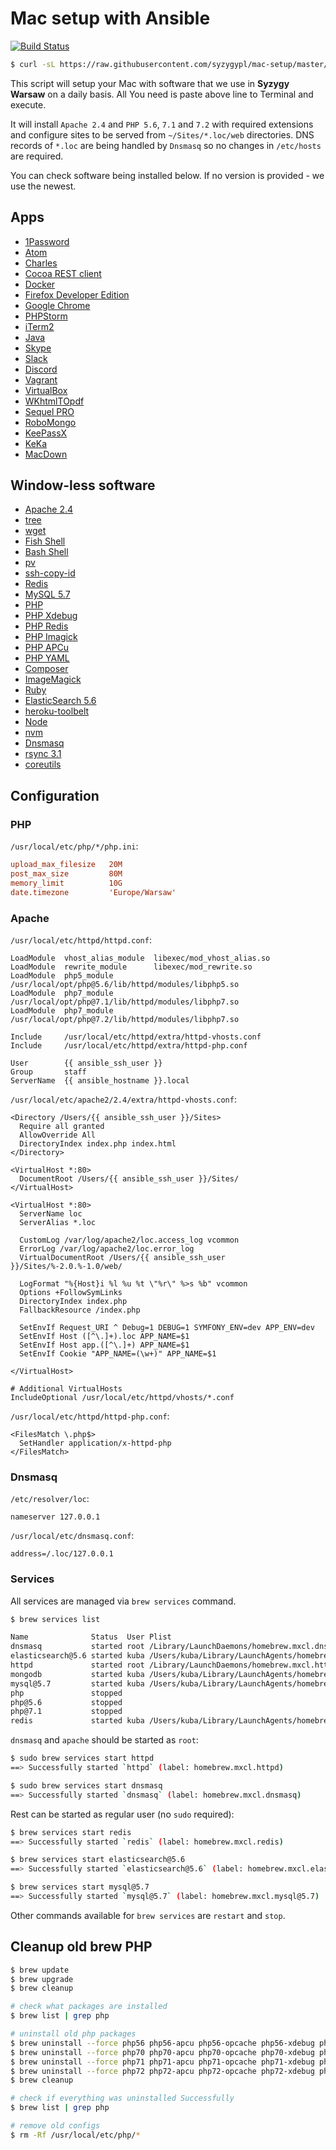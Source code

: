 # Mac setup with Ansible

[![Build Status](https://travis-ci.org/syzygypl/mac-setup.svg?branch=master)](https://travis-ci.org/syzygypl/mac-setup)

```bash
$ curl -sL https://raw.githubusercontent.com/syzygypl/mac-setup/master/bootstrap.sh | bash
```

This script will setup your Mac with software that we use in **Syzygy Warsaw** on a daily basis. All You need is paste above line to Terminal and execute.

It will install `Apache 2.4` and `PHP 5.6`, `7.1` and `7.2` with required extensions and configure sites to be served from `~/Sites/*.loc/web` directories.
DNS records of `*.loc` are being handled by `Dnsmasq` so no changes in `/etc/hosts` are required.

You can check software being installed below. If no version is provided - we use the newest.

## Apps

- [1Password](https://1password.com/)
- [Atom](https://atom.io/)
- [Charles](https://www.charlesproxy.com/)
- [Cocoa REST client](https://mmattozzi.github.io/cocoa-rest-client/)
- [Docker](https://www.docker.com/products/docker)
- [Firefox Developer Edition](https://www.mozilla.org/firefox/developer)
- [Google Chrome](https://www.google.com/chrome/)
- [PHPStorm](https://www.jetbrains.com/phpstorm/)
- [iTerm2](https://www.iterm2.com/)
- [Java](https://www.oracle.com/technetwork/java/javase/downloads/jdk8-downloads-2133151.html)
- [Skype](https://www.skype.com/)
- [Slack](https://slack.com/)
- [Discord](https://discordapp.com/)
- [Vagrant](https://www.vagrantup.com/)
- [VirtualBox](https://www.virtualbox.org/)
- [WKhtmlTOpdf](http://wkhtmltopdf.org/)
- [Sequel PRO](https://www.sequelpro.com/)
- [RoboMongo](https://robomongo.org/)
- [KeePassX](https://www.keepassx.org/)
- [KeKa](http://www.kekaosx.com/)
- [MacDown](https://macdown.uranusjr.com/)

## Window-less software

- [Apache 2.4](https://httpd.apache.org/)
- [tree](http://mama.indstate.edu/users/ice/tree/)
- [wget](https://www.gnu.org/software/wget/)
- [Fish Shell](https://fishshell.com)
- [Bash Shell](https://www.gnu.org/software/bash/)
- [pv](https://www.ivarch.com/programs/pv.shtml)
- [ssh-copy-id](https://www.openssh.com/)
- [Redis](http://redis.io/)
- [MySQL 5.7](https://dev.mysql.com/doc/refman/5.7/en/)
- [PHP](https://php.net)
- [PHP Xdebug](http://xdebug.org)
- [PHP Redis](https://github.com/phpredis/phpredis)
- [PHP Imagick](https://pecl.php.net/package/imagick)
- [PHP APCu](https://pecl.php.net/package/apcu)
- [PHP YAML](https://pecl.php.net/package/yaml)
- [Composer](http://getcomposer.org)
- [ImageMagick](https://www.imagemagick.org/)
- [Ruby](https://www.ruby-lang.org/)
- [ElasticSearch 5.6](https://www.elastic.co/products/elasticsearch)
- [heroku-toolbelt](https://cli.heroku.com)
- [Node](https://nodejs.org/)
- [nvm](https://github.com/creationix/nvm)
- [Dnsmasq](http://www.thekelleys.org.uk/dnsmasq/doc.html)
- [rsync 3.1](https://rsync.samba.org/)
- [coreutils](https://www.gnu.org/software/coreutils)

## Configuration

### PHP

`/usr/local/etc/php/*/php.ini`:

```ini
upload_max_filesize   20M
post_max_size         80M
memory_limit          10G
date.timezone         'Europe/Warsaw'
```

### Apache

`/usr/local/etc/httpd/httpd.conf`:

```
LoadModule  vhost_alias_module  libexec/mod_vhost_alias.so
LoadModule  rewrite_module      libexec/mod_rewrite.so
LoadModule  php5_module         /usr/local/opt/php@5.6/lib/httpd/modules/libphp5.so
LoadModule  php7_module         /usr/local/opt/php@7.1/lib/httpd/modules/libphp7.so
LoadModule  php7_module         /usr/local/opt/php@7.2/lib/httpd/modules/libphp7.so

Include     /usr/local/etc/httpd/extra/httpd-vhosts.conf
Include     /usr/local/etc/httpd/extra/httpd-php.conf

User        {{ ansible_ssh_user }}
Group       staff
ServerName  {{ ansible_hostname }}.local
```

`/usr/local/etc/apache2/2.4/extra/httpd-vhosts.conf`:

```
<Directory /Users/{{ ansible_ssh_user }}/Sites>
  Require all granted
  AllowOverride All
  DirectoryIndex index.php index.html
</Directory>

<VirtualHost *:80>
  DocumentRoot /Users/{{ ansible_ssh_user }}/Sites/
</VirtualHost>

<VirtualHost *:80>
  ServerName loc
  ServerAlias *.loc

  CustomLog /var/log/apache2/loc.access_log vcommon
  ErrorLog /var/log/apache2/loc.error_log
  VirtualDocumentRoot /Users/{{ ansible_ssh_user }}/Sites/%-2.0.%-1.0/web/

  LogFormat "%{Host}i %l %u %t \"%r\" %>s %b" vcommon
  Options +FollowSymLinks
  DirectoryIndex index.php
  FallbackResource /index.php

  SetEnvIf Request_URI ^ Debug=1 DEBUG=1 SYMFONY_ENV=dev APP_ENV=dev
  SetEnvIf Host ([^\.]+).loc APP_NAME=$1
  SetEnvIf Host app.([^\.]+) APP_NAME=$1
  SetEnvIf Cookie "APP_NAME=(\w+)" APP_NAME=$1

</VirtualHost>

# Additional VirtualHosts
IncludeOptional /usr/local/etc/httpd/vhosts/*.conf
```

`/usr/local/etc/httpd/httpd-php.conf`:

```
<FilesMatch \.php$>
  SetHandler application/x-httpd-php
</FilesMatch>
```

### Dnsmasq

`/etc/resolver/loc`:

```
nameserver 127.0.0.1
```

`/usr/local/etc/dnsmasq.conf`:

```
address=/.loc/127.0.0.1
```

###  Services

All services are managed via `brew services` command.

```bash
$ brew services list

Name              Status  User Plist
dnsmasq           started root /Library/LaunchDaemons/homebrew.mxcl.dnsmasq.plist
elasticsearch@5.6 started kuba /Users/kuba/Library/LaunchAgents/homebrew.mxcl.elasticsearch@5.6.plist
httpd             started root /Library/LaunchDaemons/homebrew.mxcl.httpd.plist
mongodb           started kuba /Users/kuba/Library/LaunchAgents/homebrew.mxcl.mongodb.plist
mysql@5.7         started kuba /Users/kuba/Library/LaunchAgents/homebrew.mxcl.mysql@5.7.plist
php               stopped
php@5.6           stopped
php@7.1           stopped
redis             started kuba /Users/kuba/Library/LaunchAgents/homebrew.mxcl.redis.plist
```

`dnsmasq` and `apache` should be started as `root`:

```bash
$ sudo brew services start httpd
==> Successfully started `httpd` (label: homebrew.mxcl.httpd)

$ sudo brew services start dnsmasq
==> Successfully started `dnsmasq` (label: homebrew.mxcl.dnsmasq)
```

Rest can be started as regular user (no `sudo` required):

```bash
$ brew services start redis
==> Successfully started `redis` (label: homebrew.mxcl.redis)

$ brew services start elasticsearch@5.6
==> Successfully started `elasticsearch@5.6` (label: homebrew.mxcl.elasticsearch@5.6)

$ brew services start mysql@5.7
==> Successfully started `mysql@5.7` (label: homebrew.mxcl.mysql@5.7)
```

Other commands available for `brew services` are `restart` and `stop`.


## Cleanup old brew PHP

```bash
$ brew update
$ brew upgrade
$ brew cleanup

# check what packages are installed
$ brew list | grep php

# uninstall old php packages
$ brew uninstall --force php56 php56-apcu php56-opcache php56-xdebug php56-yaml php56-igbinary php56-intl php56-redis php56-imagick php56-mcrypt
$ brew uninstall --force php70 php70-apcu php70-opcache php70-xdebug php70-yaml php70-igbinary php70-intl php70-redis php70-imagick php70-mcrypt
$ brew uninstall --force php71 php71-apcu php71-opcache php71-xdebug php71-yaml php71-igbinary php71-intl php71-redis php71-imagick php71-mcrypt
$ brew uninstall --force php72 php72-apcu php72-opcache php72-xdebug php72-yaml php72-igbinary php72-intl php72-redis php72-imagick php72-mcrypt
$ brew cleanup

# check if everything was uninstalled Successfully
$ brew list | grep php

# remove old configs
$ rm -Rf /usr/local/etc/php/*
```
